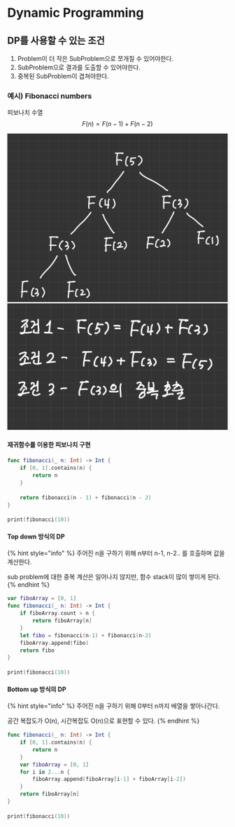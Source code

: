 # Dynamic Programming

## DP를 사용할 수 있는 조건

1. Problem이 더 작은 SubProblem으로 쪼개질 수 있어야한다.
2. SubProblem으로 결과를 도출할 수 있어야한다.
3. 중복된 SubProblem이 겹쳐야한다.

### 예시) Fibonacci numbers

피보나치 수열 $$F(n) = F(n-1) + F(n-2)$$

![](<../.gitbook/assets/image (2) (1).png>)<img src="../.gitbook/assets/image (1).png" alt="" data-size="original">

#### 재귀함수를 이용한 피보나치 구현

```swift
func fibonacci(_ n: Int) -> Int {
    if [0, 1].contains(n) {
        return n
    }
    
    return fibonacci(n - 1) + fibonacci(n - 2)
}

print(fibonacci(10))
```

#### Top down 방식의 DP

{% hint style="info" %}
주어진 n을 구하기 위해 n부터 n-1, n-2.. 를 호출하며 값을 계산한다.

sub problem에 대한 중복 계산은 일어나지 않지만, 함수 stack이 많이 쌓이게 된다.
{% endhint %}

```swift
var fiboArray = [0, 1]
func fibonacci(_ n: Int) -> Int {
    if fiboArray.count > n {
        return fiboArray[n]
    }
    let fibo = fibonacci(n-1) + fibonacci(n-2)
    fiboArray.append(fibo)
    return fibo
}

print(fibonacci(10))
```

#### Bottom up 방식의 DP

{% hint style="info" %}
주어진 n을 구하기 위해 0부터 n까지 배열을 쌓아나간다.

공간 복잡도가 O(n), 시간복잡도 O(n)으로 표현할 수 있다.
{% endhint %}

```swift
func fibonacci(_ n: Int) -> Int {
    if [0, 1].contains(n) {
        return n
    }
    var fiboArray = [0, 1]
    for i in 2...n {
        fiboArray.append(fiboArray[i-1] + fiboArray[i-2])
    }
    return fiboArray[n]
}

print(fibonacci(10))
```
